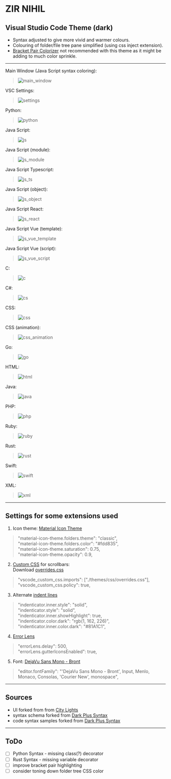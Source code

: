 # ZIR NIHIL

## **Visual Studio Code** Theme (dark)

- Syntax adjusted to give more vivid and warmer colours.
- Colouring of folder/file tree pane simplified (using css inject extension).
- [Bracket Pair Colorizer](https://marketplace.visualstudio.com/items?itemName=CoenraadS.bracket-pair-colorizer) not recommended with this theme as it might be adding to much color sprinkle.

---

Main Window (Java Script syntax coloring):
>![main_window](./themes/images/screenshots/main_window.png)

VSC Settings:
>![settings](./themes/images/screenshots/settings.png)

Python:
>![python](./themes/images/screenshots/python.png)

Java Script:
>![js](./themes/images/screenshots/js.png)

Java Script (module):
>![js_module](./themes/images/screenshots/js_module.png)

Java Script Typescript:
>![js_ts](./themes/images/screenshots/js_ts.png)

Java Script (object):
>![js_object](./themes/images/screenshots/js_object.png)

Java Script React:
>![js_react](./themes/images/screenshots/js_react.png)

Java Script Vue (template):
>![js_vue_template](./themes/images/screenshots/js_vue_template.png)

Java Script Vue (script):
>![js_vue_script](./themes/images/screenshots/js_vue_script.png)

C:
>![c](./themes/images/screenshots/c.png)

C#:
>![cs](./themes/images/screenshots/cs.png)

CSS:
>![css](./themes/images/screenshots/css.png)

CSS (animation):
>![css_animation](./themes/images/screenshots/css_animation.png)

Go:
>![go](./themes/images/screenshots/go.png)

HTML:
>![html](./themes/images/screenshots/html.png)

Java:
>![java](./themes/images/screenshots/java.png)

PHP:
>![php](./themes/images/screenshots/php.png)

Ruby:
>![ruby](./themes/images/screenshots/ruby.png)

Rust:
>![rust](./themes/images/screenshots/rust.png)

Swift:
>![swift](./themes/images/screenshots/swift.png)

XML:
>![xml](./themes/images/screenshots/xml.png)
---
## Settings for some extensions used

1. Icon theme: [Material Icon Theme](https://marketplace.visualstudio.com/items?itemName=PKief.material-icon-theme)

  > "material-icon-theme.folders.theme": "classic",  
  > "material-icon-theme.folders.color": "#fdd835",  
  > "material-icon-theme.saturation": 0.75,  
  > "material-icon-theme.opacity": 0.9,  

2. [Custom CSS](https://github.com/be5invis/vscode-custom-css) for scrollbars:  
Download [overrides.css](https://github.com/zirdev/zir-vscode-nihil/blob/master/themes/css/overrides.css)
  >	"vscode_custom_css.imports": ["./themes/css/overrides.css"],  
  >	"vscode_custom_css.policy": true,  

3. Alternate [indent lines](https://github.com/SirTori/indenticator)

  >"indenticator.inner.style": "solid",  
  >"indenticator.style": "solid",  
  >"indenticator.inner.showHighlight": true,  
  >"indenticator.color.dark": "rgb(1, 162, 226)",  
  >"indenticator.inner.color.dark": "#81A1C1",  
4. [Error Lens](https://github.com/phindle/error-lens)

  >"errorLens.delay": 500,  
  >"errorLens.gutterIconsEnabled": true,  

5. Font: [DejaVu Sans Mono - Bront](https://github.com/chrismwendt/bront)

  >  "editor.fontFamily": "'DejaVu Sans Mono - Bront', Input, Menlo, Monaco, Consolas, 'Courier New', monospace",  
---
## Sources

- UI forked from from [City Lights](http://citylights.xyz/)
- syntax schema forked from [Dark Plus Syntax](https://github.com/dunstontc/dark-plus-syntax)
- code syntax samples forked from [Dark Plus Syntax](https://github.com/dunstontc/dark-plus-syntax)

---
## ToDo

- [ ] Python Syntax - missing class(?) decorator
- [ ] Rust Syntax - missing variable decorator
- [ ] improve bracket pair highlighting
- [ ] consider toning down folder tree CSS color
